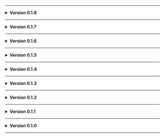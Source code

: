 
---

**<details><summary>Version 0.1.8</summary>**

 - Added Universal Radar as a dependency because I forgot to do it earlier.

</details>

---

**<details><summary>Version 0.1.7</summary>**

 - Snowmen spawn in December.
 
 </details>

---

**<details><summary>Version 0.1.6</summary>**

 - Fixed bush texture.
 
 </details>

---

**<details><summary>Version 0.1.5</summary>**

 - Icon updated.
 
 </details>

---

**<details><summary>Version 0.1.4</summary>**

 - Readme pics
 
 </details>

---

**<details><summary>Version 0.1.3</summary>**

 - Better future compatibility with [Biodiversity](https://thunderstore.io/c/lethal-company/p/super_fucking_cool_and_badass_team/Biodiversity/).
 - AI navigation tweaks.
 
 </details>

---

**<details><summary>Version 0.1.2</summary>**

 - Update to README.
 - Added Moon_Day_Speed_Multiplier_Patcher and AutoScroll as dependencies.
 - Converted terrain to mesh to fix graphical issues (Thanks Voxx!)
 
 </details>

---

**<details><summary>Version 0.1.1</summary>**

 - Added JLL as a dependeny.
 
 </details>

---

**<details><summary>Version 0.1.0</summary>**

 - Initial standalone upload.
 
 </details>
 
---
